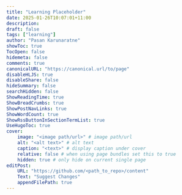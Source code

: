 ```yaml
---
title: "Learning Placeholder"
date: 2025-01-26T10:07:01+11:00
description: 
draft: false
tags: ["learning"]
author: "Pasan Karunaratne"
showToc: true
TocOpen: false
hidemeta: false
comments: true
canonicalURL: "https://canonical.url/to/page"
disableHLJS: true
disableShare: false
hideSummary: false
searchHidden: false
ShowReadingTime: true
ShowBreadCrumbs: true
ShowPostNavLinks: true
ShowWordCount: true
ShowRssButtonInSectionTermList: true
UseHugoToc: true
cover:
    image: "<image path/url>" # image path/url
    alt: "<alt text>" # alt text
    caption: "<text>" # display caption under cover
    relative: false # when using page bundles set this to true
    hidden: true # only hide on current single page
editPost:
    URL: "https://github.com/<path_to_repo>/content"
    Text: "Suggest Changes"
    appendFilePath: true
---
```

